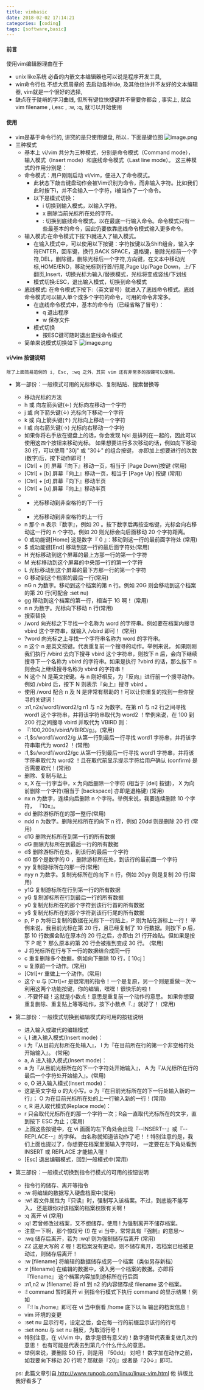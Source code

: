 ```yaml
---
title: vimbasic
date: 2018-02-02 17:14:21
categories: [coding]
tags: [software,basic]
---
```

#### 前言
使用vim编辑器理由在于
   * unix like系统 必备的内嵌文本编辑器也可以说是程序开发工具, 
   * win命令行也 不想大费周章的 去启动各种ide, 及其他也许并不友好的文本编辑器, vim就是一个很好的选择, 
* 缺点在于陡峭的学习曲线, 但所有键位快捷键并不需要你都会 , 事实上, 就会vim filename , i,esc , :w, :q, 就可以开始使用

#### 使用
  * vim是基于命令行的, 讲究的是只使用键盘, 所以.. 下面是键位图
![image.png](http://upload-images.jianshu.io/upload_images/4832809-28a0f530c7b9e51a.png?imageMogr2/auto-orient/strip%7CimageView2/2/w/1240)
  * 三种模式
    * 基本上 vi/vim 共分为三种模式，分别是命令模式（Command mode），输入模式（Insert mode）和底线命令模式（Last line mode）。 这三种模式的作用分别是：
    * 命令模式：用户刚刚启动 vi/vim，便进入了命令模式。
      - 此状态下敲击键盘动作会被Vim识别为命令，而非输入字符。比如我们此时按下i，并不会输入一个字符，i被当作了一个命令。
      - 以下是模式切换：
        - i 切换到输入模式，以输入字符。
        - x 删除当前光标所在处的字符。
        - : 切换到底线命令模式，以在最底一行输入命令。命令模式只有一些最基本的命令，因此仍要依靠底线命令模式输入更多命令。
    * 输入模式:在命令模式下按下i就进入了输入模式。
      - 在输入模式中，可以使用以下按键：字符按键以及Shift组合，输入字符ENTER，回车键，换行,BACK SPACE，退格键，删除光标前一个字符,DEL，删除键，删除光标后一个字符,方向键，在文本中移动光标,HOME/END，移动光标到行首/行尾,Page Up/Page Down，上/下翻页,Insert，切换光标为输入/替换模式，光标将变成竖线/下划线
      - 模式切换:ESC，退出输入模式，切换到命令模式
    * 底线模式: 在命令模式下按下:（英文冒号）就进入了底线命令模式。底线命令模式可以输入单个或多个字符的命令，可用的命令非常多。
      - 在底线命令模式中，基本的命令有（已经省略了冒号）：
        - q 退出程序
        * w 保存文件
      * 模式切换
        * 按ESC键可随时退出底线命令模式
    * 简单来说模式切换如下
        ![image.png](http://upload-images.jianshu.io/upload_images/4832809-033d25e2d41660a1.png?imageMogr2/auto-orient/strip%7CimageView2/2/w/1240)


#### vi/vim 按键说明
    除了上面简易范例的 i, Esc, :wq 之外，其实 vim 还有非常多的按键可以使用。

* 第一部份：一般模式可用的光标移动、复制粘贴、搜索替换等
  *  移动光标的方法
    *  h 或 向左箭头键(←)	光标向左移动一个字符
    *  j 或 向下箭头键(↓)	光标向下移动一个字符
    *  k 或 向上箭头键(↑)	光标向上移动一个字符
    *  l 或 向右箭头键(→)	光标向右移动一个字符
    *  如果你将右手放在键盘上的话，你会发现 hjkl 是排列在一起的，因此可以使用这四个按钮来移动光标。 如果想要进行多次移动的话，例如向下移动 30 行，可以使用 "30j" 或 "30↓" 的组合按键， 亦即加上想要进行的次数(数字)后，按下动作即可！
    *  [Ctrl] + [f]	屏幕『向下』移动一页，相当于 [Page Down]按键 (常用)
    *  [Ctrl] + [b]	屏幕『向上』移动一页，相当于 [Page Up] 按键 (常用)
    *  [Ctrl] + [d]	屏幕『向下』移动半页
    *  [Ctrl] + [u]	屏幕『向上』移动半页
    *  +	光标移动到非空格符的下一行
    *  -	光标移动到非空格符的上一行
    *  n<space>	那个 n 表示『数字』，例如 20 。按下数字后再按空格键，光标会向右移动这一行的 n 个字符。例如 20<space> 则光标会向后面移动 20 个字符距离。
    *  0 或功能键[Home]	这是数字『 0 』：移动到这一行的最前面字符处 (常用)
    *  $ 或功能键[End]	移动到这一行的最后面字符处(常用)
    *  H	光标移动到这个屏幕的最上方那一行的第一个字符
    *  M	光标移动到这个屏幕的中央那一行的第一个字符
    *  L	光标移动到这个屏幕的最下方那一行的第一个字符
    *  G	移动到这个档案的最后一行(常用)
    *  nG	n 为数字。移动到这个档案的第 n 行。例如 20G 则会移动到这个档案的第 20 行(可配合 :set nu)
    *  gg	移动到这个档案的第一行，相当于 1G 啊！ (常用)
    *  n<Enter>	n 为数字。光标向下移动 n 行(常用)
  *  搜索替换
    *  /word	向光标之下寻找一个名称为 word 的字符串。例如要在档案内搜寻 vbird 这个字符串，就输入 /vbird 即可！ (常用)
    *  ?word	向光标之上寻找一个字符串名称为 word 的字符串。
    *  n	这个 n 是英文按键。代表重复前一个搜寻的动作。举例来说， 如果刚刚我们执行 /vbird 去向下搜寻 vbird 这个字符串，则按下 n 后，会向下继续搜寻下一个名称为 vbird 的字符串。如果是执行 ?vbird 的话，那么按下 n 则会向上继续搜寻名称为 vbird 的字符串！
    *  N	这个 N 是英文按键。与 n 刚好相反，为『反向』进行前一个搜寻动作。 例如 /vbird 后，按下 N 则表示『向上』搜寻 vbird 。
    *  使用 /word 配合 n 及 N 是非常有帮助的！可以让你重复的找到一些你搜寻的关键词！
    *   :n1,n2s/word1/word2/g	n1 与 n2 为数字。在第 n1 与 n2 行之间寻找 word1 这个字符串，并将该字符串取代为 word2 ！举例来说，在 100 到 200 行之间搜寻 vbird 并取代为 VBIRD 则：
    *   『:100,200s/vbird/VBIRD/g』。(常用)
    *   :1,$s/word1/word2/g	从第一行到最后一行寻找 word1 字符串，并将该字符串取代为 word2 ！(常用)
    *   :1,$s/word1/word2/gc	从第一行到最后一行寻找 word1 字符串，并将该字符串取代为 word2 ！且在取代前显示提示字符给用户确认 (confirm) 是否需要取代！(常用)
  *   删除、复制与贴上
    *   x, X	在一行字当中，x 为向后删除一个字符 (相当于 [del] 按键)， X 为向前删除一个字符(相当于 [backspace] 亦即是退格键) (常用)
    *   nx	n 为数字，连续向后删除 n 个字符。举例来说，我要连续删除 10 个字符， 『10x』。
    *   dd	删除游标所在的那一整行(常用)
    *   ndd	n 为数字。删除光标所在的向下 n 行，例如 20dd 则是删除 20 行 (常用)
    *   d1G	删除光标所在到第一行的所有数据
    *   dG	删除光标所在到最后一行的所有数据
    *   d$	删除游标所在处，到该行的最后一个字符
    *   d0	那个是数字的 0 ，删除游标所在处，到该行的最前面一个字符
    *   yy	复制游标所在的那一行(常用)
    *   nyy	n 为数字。复制光标所在的向下 n 行，例如 20yy 则是复制 20 行(常用)
    *   y1G	复制游标所在行到第一行的所有数据
    *   yG	复制游标所在行到最后一行的所有数据
    *   y0	复制光标所在的那个字符到该行行首的所有数据
    *   y$	复制光标所在的那个字符到该行行尾的所有数据
    *   p, P	p 为将已复制的数据在光标下一行贴上，P 则为贴在游标上一行！ 举例来说，我目前光标在第 20 行，且已经复制了 10 行数据。则按下 p 后， 那 10 行数据会贴在原本的 20 行之后，亦即由 21 行开始贴。但如果是按下 P 呢？ 那么原本的第 20 行会被推到变成 30 行。 (常用)
    *   J	将光标所在行与下一行的数据结合成同一行
    *   c	重复删除多个数据，例如向下删除 10 行，[ 10cj ]
    *   u	复原前一个动作。(常用)
    *   [Ctrl]+r	重做上一个动作。(常用)
    *   这个 u 与 [Ctrl]+r 是很常用的指令！一个是复原，另一个则是重做一次～ 利用这两个功能按键，你的编辑，嘿嘿！很快乐的啦！
    *   .	不要怀疑！这就是小数点！意思是重复前一个动作的意思。 如果你想要重复删除、重复贴上等等动作，按下小数点『.』就好了！ (常用)
* 第二部份：一般模式切换到编辑模式的可用的按钮说明
  *   进入输入或取代的编辑模式
    *   i, I	进入输入模式(Insert mode)：
    *   i 为『从目前光标所在处输入』， I 为『在目前所在行的第一个非空格符处开始输入』。 (常用)
    *   a, A	进入输入模式(Insert mode)：
    *   a 为『从目前光标所在的下一个字符处开始输入』， A 为『从光标所在行的最后一个字符处开始输入』。(常用)
    *   o, O	进入输入模式(Insert mode)：
    *   这是英文字母 o 的大小写。o 为『在目前光标所在的下一行处输入新的一行』； O 为在目前光标所在处的上一行输入新的一行！(常用)
    *   r, R	进入取代模式(Replace mode)：
    *   r 只会取代光标所在的那一个字符一次；R会一直取代光标所在的文字，直到按下 ESC 为止；(常用)
    *   上面这些按键中，在 vi 画面的左下角处会出现『--INSERT--』或『--REPLACE--』的字样。 由名称就知道该动作了吧！！特别注意的是，我们上面也提过了，你想要在档案里面输入字符时， 一定要在左下角处看到 INSERT 或 REPLACE 才能输入喔！
    *   [Esc]	退出编辑模式，回到一般模式中(常用)
* 第三部份：一般模式切换到指令行模式的可用的按钮说明
  *   指令行的储存、离开等指令
    *   :w	将编辑的数据写入硬盘档案中(常用)
    *   :w!	若文件属性为『只读』时，强制写入该档案。不过，到底能不能写入， 还是跟你对该档案的档案权限有关啊！
    *   :q	离开 vi (常用)
    *   :q!	若曾修改过档案，又不想储存，使用 ! 为强制离开不储存档案。
    *   注意一下啊，那个惊叹号 (!) 在 vi 当中，常常具有『强制』的意思～
    *   :wq	储存后离开，若为 :wq! 则为强制储存后离开 (常用)
    *   ZZ	这是大写的 Z 喔！若档案没有更动，则不储存离开，若档案已经被更动过，则储存后离开！
    *   :w [filename]	将编辑的数据储存成另一个档案（类似另存新档）
    *   :r [filename]	在编辑的数据中，读入另一个档案的数据。亦即将 『filename』 这个档案内容加到游标所在行后面
    *   :n1,n2 w [filename]	将 n1 到 n2 的内容储存成 filename 这个档案。
    *   :! command	暂时离开 vi 到指令行模式下执行 command 的显示结果！例如
    *   『:! ls /home』即可在 vi 当中察看 /home 底下以 ls 输出的档案信息！
  *   vim 环境的变更
    *   :set nu	显示行号，设定之后，会在每一行的前缀显示该行的行号
    *   :set nonu	与 set nu 相反，为取消行号！
  *   特别注意，在 vi/vim 中，数字是很有意义的！数字通常代表重复做几次的意思！ 也有可能是代表去到第几个什么什么的意思。
    - 举例来说，要删除 50 行，则是用 『50dd』 对吧！ 数字加在动作之前，如我要向下移动 20 行呢？那就是『20j』或者是『20↓』即可。

    ps: 此篇文章引自,http://www.runoob.com/linux/linux-vim.html 他 排版比我好看多了 

